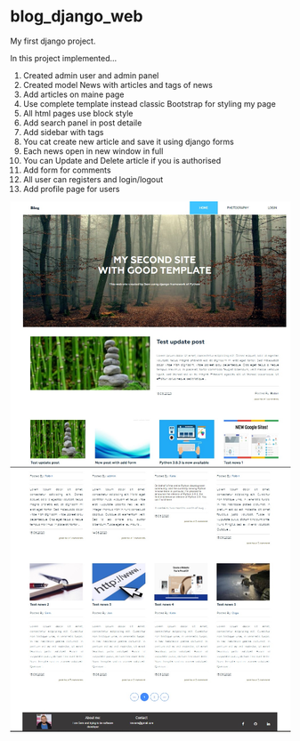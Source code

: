 # blog_django_web
My first django project.


In this project implemented...

1. Created admin user and admin panel
2. Created model News with articles and tags of news
3. Add articles on maine page
4. Use complete template instead classic Bootstrap for styling my page
5. All html pages use block style
6. Add search panel in post detaile
7. Add sidebar with tags 
8. You cat create new article and save it using django forms
9. Each news open in new window in full
10. You can Update and Delete article if you is authorised
11. Add form for comments
12. All user can registers and login/logout
13. Add profile page for users

![](/static/img/creanshot.jpg)
![](/static/img/screan2.jpg)